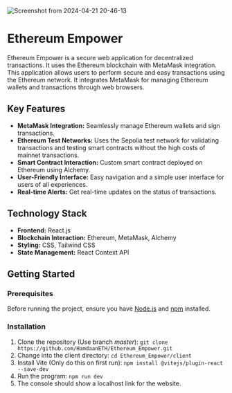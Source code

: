 ![Screenshot from 2024-04-21 20-46-13](https://github.com/HamdaanETH/Ethereum_Empower/assets/126102400/1fda1fe0-6bc6-4da1-b26a-c5c9c3624827)


# Ethereum Empower

Ethereum Empower is a secure web application for decentralized transactions. It uses the Ethereum blockchain with MetaMask integration. This application allows users to perform secure and easy transactions using the Ethereum network. It integrates MetaMask for managing Ethereum wallets and transactions through web browsers.

## Key Features

- **MetaMask Integration:** Seamlessly manage Ethereum wallets and sign transactions.
- **Ethereum Test Networks:** Uses the Sepolia test network for validating transactions and testing smart contracts without the high costs of mainnet transactions.
- **Smart Contract Interaction:** Custom smart contract deployed on Ethereum using Alchemy.
- **User-Friendly Interface:** Easy navigation and a simple user interface for users of all experiences.
- **Real-time Alerts:** Get real-time updates on the status of transactions.

## Technology Stack

- **Frontend:** React.js
- **Blockchain Interaction:** Ethereum, MetaMask, Alchemy
- **Styling:** CSS, Tailwind CSS
- **State Management:** React Context API

## Getting Started

### Prerequisites

Before running the project, ensure you have [Node.js](https://nodejs.org/) and [npm](https://npmjs.com/) installed.

### Installation

1. Clone the repository (Use branch *master*):
   ```git clone https://github.com/HamdaanETH/Ethereum_Empower.git```
2. Change into the client directory:
   ```cd Ethereum_Empower/client```
3. Install Vite (Only do this on first run):
   ```npm install @vitejs/plugin-react --save-dev```
4. Run the program:
   ```npm run dev```
5. The console should show a localhost link for the website.
